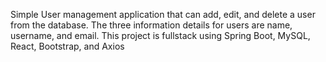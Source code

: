 Simple User management application that can add, edit, and delete a user from the database.
The three information details for users are name, username, and email.
This project is fullstack using Spring Boot, MySQL, React, Bootstrap, and Axios
